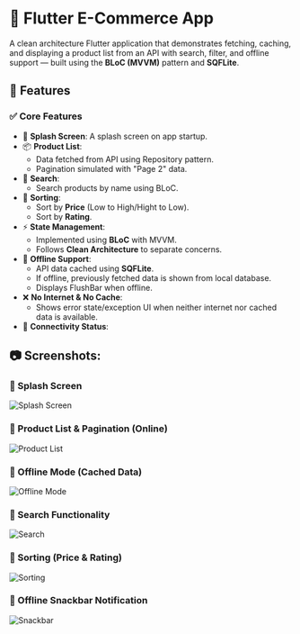 # 🛒 Flutter E-Commerce App

A clean architecture Flutter application that demonstrates fetching, caching, and displaying a product list from an API with search, filter, and offline support — built using the **BLoC (MVVM)** pattern and **SQFLite**.

## 🚀 Features

### ✅ Core Features
- 🔰 **Splash Screen**: A splash screen on app startup.
- 📦 **Product List**:
  - Data fetched from API using Repository pattern.
  - Pagination simulated with "Page 2" data.
- 🔎 **Search**:
  - Search products by name using BLoC.
- 🧮 **Sorting**:
  - Sort by **Price** (Low to High/Hight to Low).
  - Sort by **Rating**.
- ⚡ **State Management**:
  - Implemented using **BLoC** with MVVM.
  - Follows **Clean Architecture** to separate concerns.
- 📴 **Offline Support**:
  - API data cached using **SQFLite**.
  - If offline, previously fetched data is shown from local database.
  - Displays FlushBar when offline.
- ❌ **No Internet & No Cache**:
  - Shows error state/exception UI when neither internet nor cached data is available.
- 📡 **Connectivity Status**:


## 📷 Screenshots:

### 🔹 Splash Screen
![Splash Screen]([image](https://github.com/akanto99/Qtec-Task-Ecommerce/blob/main/assets/screenshot/splash.jpg))

### 🔹 Product List & Pagination (Online)
![Product List]([image](https://github.com/akanto99/Qtec-Task-Ecommerce/blob/main/assets/screenshot/product.jpg))

### 🔹 Offline Mode (Cached Data)
![Offline Mode]([image](https://github.com/akanto99/Qtec-Task-Ecommerce/blob/main/assets/screenshot/dbbrock.jpeg))

### 🔹 Search Functionality
![Search]([image](https://github.com/akanto99/Qtec-Task-Ecommerce/blob/main/assets/screenshot/search.jpeg))

### 🔹 Sorting (Price & Rating)
![Sorting]([image](https://github.com/akanto99/Qtec-Task-Ecommerce/blob/main/assets/screenshot/sort.jpeg))

### 🔹 Offline Snackbar Notification
![Snackbar]([image](https://github.com/akanto99/Qtec-Task-Ecommerce/blob/main/assets/screenshot/nointerPro.jpg))
